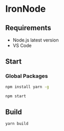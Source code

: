 # IronNode

## Requirements

* Node.js latest version
* VS Code

## Start

### Global Packages

```bash
npm install yarn -g
```

```bash
npm start
```

## Build

```bash
yarn build
```